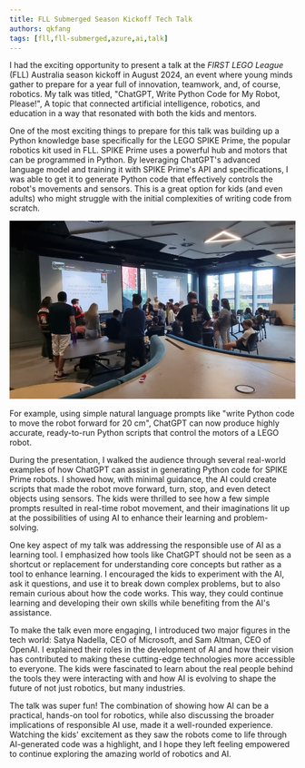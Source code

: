 ```yaml
---
title: FLL Submerged Season Kickoff Tech Talk
authors: qkfang
tags: [fll,fll-submerged,azure,ai,talk]
---
```



I had the exciting opportunity to present a talk at the *FIRST LEGO League* (FLL) Australia season kickoff in August 2024, an event where young minds gather to prepare for a year full of innovation, teamwork, and, of course, robotics. My talk was titled, "ChatGPT, Write Python Code for My Robot, Please!", A topic that connected artificial intelligence, robotics, and education in a way that resonated with both the kids and mentors.

One of the most exciting things to prepare for this talk was building up a Python knowledge base specifically for the LEGO SPIKE Prime, the popular robotics kit used in FLL. SPIKE Prime uses a powerful hub and motors that can be programmed in Python. By leveraging ChatGPT's advanced language model and training it with SPIKE Prime's API and specifications, I was able to get it to generate Python code that effectively controls the robot's movements and sensors. This is a great option for kids (and even adults) who might struggle with the initial complexities of writing code from scratch.

![alt text](images/fll-submerged-kickoff.png)

For example, using simple natural language prompts like "write Python code to move the robot forward for 20 cm", ChatGPT can now produce highly accurate, ready-to-run Python scripts that control the motors of a LEGO robot.

During the presentation, I walked the audience through several real-world examples of how ChatGPT can assist in generating Python code for SPIKE Prime robots. I showed how, with minimal guidance, the AI could create scripts that made the robot move forward, turn, stop, and even detect objects using sensors. The kids were thrilled to see how a few simple prompts resulted in real-time robot movement, and their imaginations lit up at the possibilities of using AI to enhance their learning and problem-solving.

One key aspect of my talk was addressing the responsible use of AI as a learning tool. I emphasized how tools like ChatGPT should not be seen as a shortcut or replacement for understanding core concepts but rather as a tool to enhance learning. I encouraged the kids to experiment with the AI, ask it questions, and use it to break down complex problems, but to also remain curious about how the code works. This way, they could continue learning and developing their own skills while benefiting from the AI's assistance.

To make the talk even more engaging, I introduced two major figures in the tech world: Satya Nadella, CEO of Microsoft, and Sam Altman, CEO of OpenAI. I explained their roles in the development of AI and how their vision has contributed to making these cutting-edge technologies more accessible to everyone. The kids were fascinated to learn about the real people behind the tools they were interacting with and how AI is evolving to shape the future of not just robotics, but many industries.

The talk was super fun! The combination of showing how AI can be a practical, hands-on tool for robotics, while also discussing the broader implications of responsible AI use, made it a well-rounded experience. Watching the kids' excitement as they saw the robots come to life through AI-generated code was a highlight, and I hope they left feeling empowered to continue exploring the amazing world of robotics and AI.
